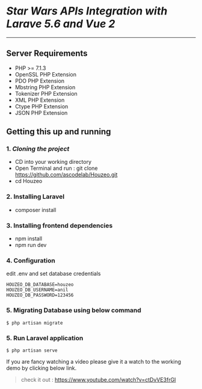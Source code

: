 # _Star Wars APIs Integration with Larave 5.6 and Vue 2_
---
## Server Requirements

* PHP >= 7.1.3
* OpenSSL PHP Extension
* PDO PHP Extension
* Mbstring PHP Extension
* Tokenizer PHP Extension
* XML PHP Extension
* Ctype PHP Extension
* JSON PHP Extension
## Getting this up and running

### 1. _Cloning the project_
* CD into your working directory
* Open Terminal and run : git clone https://github.com/ascodelab/Houzeo.git
* cd Houzeo
### 2. Installing Laravel
* composer install
### 3. Installing frontend dependencies 
* npm install
* npm run dev
### 4. Configuration
edit .env and set database credentials

    HOUZEO_DB_DATABASE=houzeo
    HOUZEO_DB_USERNAME=anil
    HOUZEO_DB_PASSWORD=123456
### 5. Migrating Database using below command

    $ php artisan migrate

### 5. Run Laravel application

    $ php artisan serve

If you are fancy watching a video please give it a watch to the working demo by clicking below link.

> check it out : https://www.youtube.com/watch?v=ctDvVE3frGI


